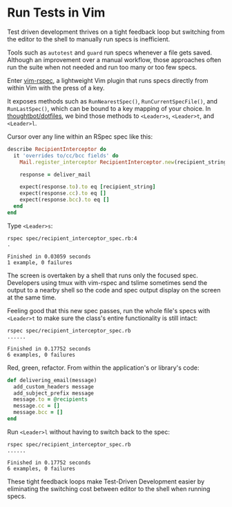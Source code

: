 # Run Tests in Vim

Test driven development thrives on a tight feedback loop
but switching from the editor to the shell
to manually run specs is inefficient.

Tools such as `autotest` and `guard` run specs whenever a file gets saved.
Although an improvement over a manual workflow,
those approaches often run the suite when not needed
and run too many or too few specs.

Enter [vim-rspec],
a lightweight Vim plugin that runs specs directly from within Vim
with the press of a key.

[vim-rspec]: https://github.com/thoughtbot/vim-rspec

It exposes methods such as `RunNearestSpec()`,
`RunCurrentSpecFile()`, and
`RunLastSpec()`,
which can be bound to a key mapping of your choice.
In [thoughtbot/dotfiles][dotfiles],
we bind those methods to `<Leader>s`, `<Leader>t`, and `<Leader>l`.

[dotfiles]: https://github.com/thoughtbot/dotfiles/blob/master/vimrc

Cursor over any line within an RSpec spec like this:

```ruby
describe RecipientInterceptor do
  it 'overrides to/cc/bcc fields' do
    Mail.register_interceptor RecipientInterceptor.new(recipient_string)

    response = deliver_mail

    expect(response.to).to eq [recipient_string]
    expect(response.cc).to eq []
    expect(response.bcc).to eq []
  end
end
```

Type `<Leader>s`:

```
rspec spec/recipient_interceptor_spec.rb:4
.

Finished in 0.03059 seconds
1 example, 0 failures
```

The screen is overtaken by a shell that runs only the focused spec.
Developers using tmux with vim-rspec and tslime
sometimes send the output to a nearby shell
so the code and spec output display on the screen at the same time.

Feeling good that this new spec passes,
run the whole file's specs with `<Leader>t`
to make sure the class's entire functionality is still intact:

```
rspec spec/recipient_interceptor_spec.rb
......

Finished in 0.17752 seconds
6 examples, 0 failures
```

Red, green, refactor.
From within the application's or library's code:

```ruby
def delivering_email(message)
  add_custom_headers message
  add_subject_prefix message
  message.to = @recipients
  message.cc = []
  message.bcc = []
end
```

Run `<Leader>l` without having to switch back to the spec:

```
rspec spec/recipient_interceptor_spec.rb
......

Finished in 0.17752 seconds
6 examples, 0 failures
```

These tight feedback loops make Test-Driven Development easier
by eliminating the switching cost between editor to the shell
when running specs.
